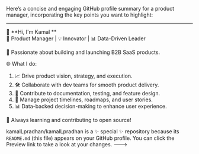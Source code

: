 Here’s a concise and engaging GitHub profile summary for a product manager, incorporating the key points you want to highlight:

---

👋 **Hi, I'm Kamal **  
🚀 Product Manager | 💡 Innovator | 📊 Data-Driven Leader

🔑 Passionate about building and launching B2B SaaS products.
  
🌐 What I do:
1. 📈 Drive product vision, strategy, and execution.
2. 🛠️ Collaborate with dev teams for smooth product delivery.
3. 📝 Contribute to documentation, testing, and feature design.
4. 💼 Manage project timelines, roadmaps, and user stories.
5. 📊 Data-backed decision-making to enhance user experience.

🌟 Always learning and contributing to open source!

kamalLpradhan/kamalLpradhan is a ✨ special ✨ repository because its `README.md` (this file) appears on your GitHub profile.
You can click the Preview link to take a look at your changes.
--->
